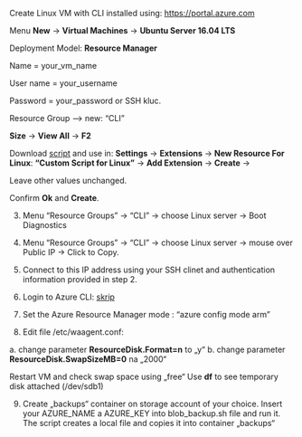 Create Linux VM with CLI installed using: https://portal.azure.com

Menu **New** -> **Virtual Machines** -> **Ubuntu Server 16.04 LTS**

Deployment Model: **Resource Manager**

Name = your_vm_name

User name = your_username

Password = your_password or SSH kluc.

Resource Group –> new: “CLI”

**Size** -> **View All** -> **F2**

Download [script](script.sh) and use in:
**Settings** ->  **Extensions** -> **New Resource For Linux**: **“Custom Script for Linux”** -> **Add Extension** -> **Create** -> 

Leave other values unchanged.

Confirm **Ok** and **Create**.

3.	Menu “Resource Groups” -> “CLI” -> choose Linux server -> Boot Diagnostics

4.	Menu “Resource Groups” -> “CLI” -> choose Linux server -> mouse over Public IP -> Click to Copy. 

5.	Connect to this IP address using your SSH clinet and authentication information provided in step 2.

6.	Login to Azure CLI: [skrip](cli.sh)

7.	Set the Azure Resource Manager mode : “azure config mode arm”
8.	Edit file /etc/waagent.conf:

a.	change parameter **ResourceDisk.Format=n** to „y“
b.	change parameter **ResourceDisk.SwapSizeMB=0** na „2000“

Restart VM and check swap space using  „free“
Use **df** to see temporary disk attached (/dev/sdb1)

9.	Create „backups“ container on storage account of your choice. Insert your AZURE_NAME a AZURE_KEY into blob_backup.sh file and run it. The script creates a local file and copies it into container „backups“


